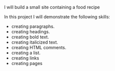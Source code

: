 I will build a small site containing a food recipe

In this project I will demonstrate the following skills:
- creating paragraphs.
- creating headings.
- creating bold text.
- creating italicized text.
- creating HTML comments.
- creating a list.
- creating links
- creating pages